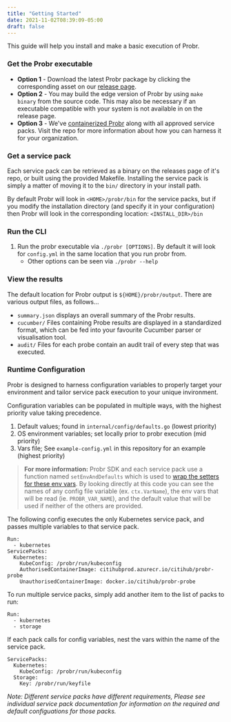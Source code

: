 ```yaml
---
title: "Getting Started"
date: 2021-11-02T08:39:09-05:00
draft: false
---
```


This guide will help you install and make a basic execution of Probr.

### Get the Probr executable

- **Option 1** - Download the latest Probr package by clicking the corresponding asset on our [release page](https://github.com/probr/probr/releases).
- **Option 2** - You may build the edge version of Probr by using `make binary` from the source code. This may also be necessary if an executable compatible with your system is not available in on the release page.
- **Option 3** - We've [containerized Probr](https://github.com/probr/probr-docker) along with all approved service packs. Visit the repo for more information about how you can harness it for your organization.

### Get a service pack

Each service pack can be retrieved as a binary on the releases page of it's repo, or built using the provided Makefile. Installing the service pack is simply a matter of moving it to the `bin/` directory in your install path.

By default Probr will look in `<HOME>/probr/bin` for the service packs, but if you modify the installation directory (and specify it in your configuration) then Probr will look in the corresponding location: `<INSTALL_DIR>/bin`

### Run the CLI

1. Run the probr executable via `./probr [OPTIONS]`.  By default it will look for `config.yml` in the same location that you run probr from.
    - Other options can be seen via `./probr --help`

### View the results

The default location for Probr output is `${HOME}/probr/output`. There are various output files, as follows...

- `summary.json`
displays an overall summary of the Probr results.
- `cucumber/`
Files containing Probe results are displayed in a standardized format, which can be fed into your favourite Cucumber parser or visualisation tool.
- `audit/`
Files for each probe contain an audit trail of every step that was executed.

### Runtime Configuration

Probr is designed to harness configuration variables to properly target your environment and tailor service pack execution to your unique invironment.

Configuration variables can be populated in multiple ways, with the highest priority value taking precedence.

1. Default values; found in `internal/config/defaults.go` (lowest priority)
1. OS environment variables; set locally prior to probr execution (mid priority)
1. Vars file; See `example-config.yml` in this repository for an example (highest priority)

> **For more information:** Probr SDK and each service pack use a function named `setEnvAndDefaults` which is used to [wrap the setters for these env vars](https://github.com/probr/probr-sdk/blob/main/config/config.go). By looking directly at this code you can see the names of any config file variable (ex. `ctx.VarName`), the env vars that will be read (ie. `PROBR_VAR_NAME`), and the default value that will be used if neither of the others are provided.

The following config executes the only Kubernetes service pack, and passes multiple variables to that service pack.

```
Run:
  - kubernetes
ServicePacks:
  Kubernetes:
    KubeConfig: /probr/run/kubeconfig
    AuthorisedContainerImage: citihubprod.azurecr.io/citihub/probr-probe
    UnauthorisedContainerImage: docker.io/citihub/probr-probe
```

To run multiple service packs, simply add another item to the list of packs to run:

```
Run:
  - kubernetes
  - storage
```

If each pack calls for config variables, nest the vars within the name of the service pack.

```
ServicePacks:
  Kubernetes:
    KubeConfig: /probr/run/kubeconfig
  Storage:
    Key: /probr/run/keyfile
```

_Note: Different service packs have different requirements, Please see individual service pack documentation for information on the required and default configuations for those packs._
